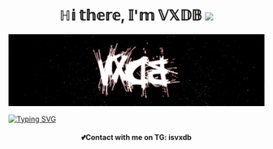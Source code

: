 <h1 align="center">ℍ𝕚 𝕥𝕙𝕖𝕣𝕖, 𝕀'𝕞 𝕍𝕏𝔻𝔹 
<img src="https://github.com/blackcater/blackcater/raw/main/images/Hi.gif" height="32"/></h1>
<center><img src="https://github.com/vertexDB/vertexDB/blob/main/name.png"></center>

[![Typing SVG](https://readme-typing-svg.herokuapp.com?font=Fira+Code&pause=1000&width=435&lines=Young+programmer+C%23+and+Python)](https://git.io/typing-svg)

<h4 align="center">💕Contact with me on TG: isvxdb</h4>
